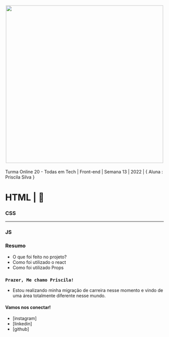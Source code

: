 <h1 align="center">
  <img src="" alt="" width="500">
</h1>


Turma Online 20 - Todas em Tech  | Front-end | Semana 13 | 2022 | { Aluna : Priscila Silva } 
#  HTML | 🚀 



### CSS


---
### JS


### Resumo
* O que foi feito no projeto?
* Como foi utilizado o react
* Como foi utilizado Props


### `Prazer, Me chamo Priscila!`


- Estou realizando minha migração de carreira nesse momento e vindo de uma área totalmente diferente nesse mundo.

#### Vamos nos conectar!
- [instagram]
- [linkedin]
- [github]



